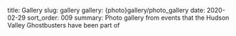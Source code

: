 title: Gallery
slug: gallery
gallery: {photo}gallery/photo_gallery
date: 2020-02-29
sort_order: 009
summary: Photo gallery from events that the Hudson Valley Ghostbusters have been part of
